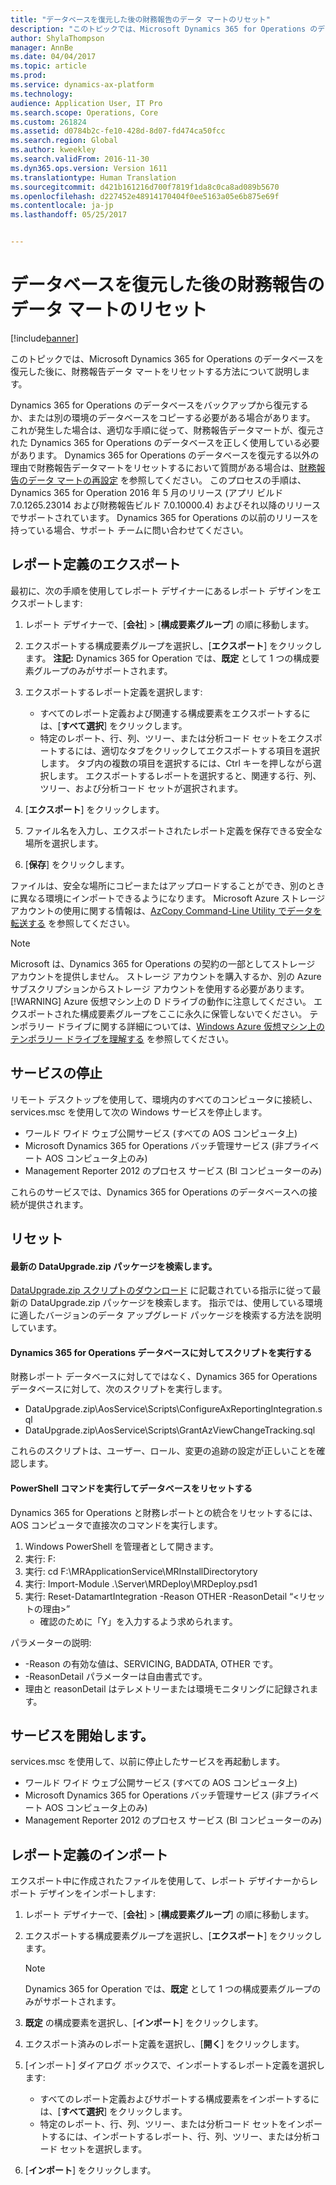 ```yaml
---
title: "データベースを復元した後の財務報告のデータ マートのリセット"
description: "このトピックでは、Microsoft Dynamics 365 for Operations のデータベースを復元した後に、財務報告データ マートをリセットする方法について説明します。"
author: ShylaThompson
manager: AnnBe
ms.date: 04/04/2017
ms.topic: article
ms.prod: 
ms.service: dynamics-ax-platform
ms.technology: 
audience: Application User, IT Pro
ms.search.scope: Operations, Core
ms.custom: 261824
ms.assetid: d0784b2c-fe10-428d-8d07-fd474ca50fcc
ms.search.region: Global
ms.author: kweekley
ms.search.validFrom: 2016-11-30
ms.dyn365.ops.version: Version 1611
ms.translationtype: Human Translation
ms.sourcegitcommit: d421b161216d700f7819f1da8c0ca8ad089b5670
ms.openlocfilehash: d227452e48914170404f0ee5163a05e6b875e69f
ms.contentlocale: ja-jp
ms.lasthandoff: 05/25/2017


---
```


# <a name="reset-the-financial-reporting-data-mart-after-restoring-a-database"></a>データベースを復元した後の財務報告のデータ マートのリセット

[!include[banner](../includes/banner.md)]


このトピックでは、Microsoft Dynamics 365 for Operations のデータベースを復元した後に、財務報告データ マートをリセットする方法について説明します。 

Dynamics 365 for Operations のデータベースをバックアップから復元するか、または別の環境のデータベースをコピーする必要がある場合があります。 これが発生した場合は、適切な手順に従って、財務報告データマートが、復元された Dynamics 365 for Operations のデータベースを正しく使用している必要があります。 Dynamics 365 for Operations のデータベースを復元する以外の理由で財務報告データマートをリセットするにおいて質問がある場合は、[財務報告のデータ マートの再設定](https://blogs.msdn.microsoft.com/dynamics_financial_reporting/2016/06/28/resetting-the-management-reporter-data-mart/) を参照してください。 このプロセスの手順は、Dynamics 365 for Operation 2016 年 5 月のリリース (アプリ ビルド 7.0.1265.23014 および財務報告ビルド 7.0.10000.4) およびそれ以降のリリースでサポートされています。 Dynamics 365 for Operations の以前のリリースを持っている場合、サポート チームに問い合わせてください。

## <a name="export-report-definitions"></a>レポート定義のエクスポート
最初に、次の手順を使用してレポート デザイナーにあるレポート デザインをエクスポートします:

1.  レポート デザイナーで、[**会社**] &gt; [**構成要素グループ**] の順に移動します。
2.  エクスポートする構成要素グループを選択し、[**エクスポート**] をクリックします。 **注記:** Dynamics 365 for Operation では、**既定** として 1 つの構成要素グループのみがサポートされます。
3.  エクスポートするレポート定義を選択します:
    -   すべてのレポート定義および関連する構成要素をエクスポートするには、[**すべて選択**] をクリックします。
    -   特定のレポート、行、列、ツリー、または分析コード セットをエクスポートするには、適切なタブをクリックしてエクスポートする項目を選択します。 タブ内の複数の項目を選択するには、Ctrl キーを押しながら選択します。 エクスポートするレポートを選択すると、関連する行、列、ツリー、および分析コード セットが選択されます。

4.  [**エクスポート**] をクリックします。
5.  ファイル名を入力し、エクスポートされたレポート定義を保存できる安全な場所を選択します。
6.  [**保存**] をクリックします。

ファイルは、安全な場所にコピーまたはアップロードすることができ、別のときに異なる環境にインポートできるようになります。 Microsoft Azure ストレージ アカウントの使用に関する情報は、[AzCopy Command-Line Utility でデータを転送する](https://docs.microsoft.com/en-gb/azure/storage/storage-use-azcopy) を参照してください。 
> [!NOTE]
> Microsoft は、Dynamics 365 for Operations の契約の一部としてストレージ アカウントを提供しません。 ストレージ アカウントを購入するか、別の Azure サブスクリプションからストレージ アカウントを使用する必要があります。 
> [!WARNING]
> Azure 仮想マシン上の D ドライブの動作に注意してください。 エクスポートされた構成要素グループをここに永久に保管しないでください。 テンポラリー ドライブに関する詳細については、[Windows Azure 仮想マシン上のテンポラリー ドライブを理解する](https://blogs.msdn.microsoft.com/mast/2013/12/06/understanding-the-temporary-drive-on-windows-azure-virtual-machines/) を参照してください。

## <a name="stop-services"></a>サービスの停止
リモート デスクトップを使用して、環境内のすべてのコンピュータに接続し、services.msc を使用して次の Windows サービスを停止します。

-   ワールド ワイド ウェブ公開サービス (すべての AOS コンピュータ上)
-   Microsoft Dynamics 365 for Operations バッチ管理サービス (非プライベート AOS コンピュータ上のみ)
-   Management Reporter 2012 のプロセス サービス (BI コンピューターのみ)

これらのサービスでは、Dynamics 365 for Operations のデータベースへの接続が提供されます。

## <a name="reset"></a>リセット
#### <a name="locate-the-latest-dataupgradezip-package"></a>最新の DataUpgrade.zip パッケージを検索します。

[DataUpgrade.zip スクリプトのダウンロード](..\migration-upgrade\upgrade-data-to-latest-update.md) に記載されている指示に従って最新の DataUpgrade.zip パッケージを検索します。 指示では、使用している環境に適したバージョンのデータ アップグレード パッケージを検索する方法を説明しています。

#### <a name="execute-scripts-against-dynamics-365-for-operations-database"></a>Dynamics 365 for Operations データベースに対してスクリプトを実行する

財務レポート データベースに対してではなく、Dynamics 365 for Operations データベースに対して、次のスクリプトを実行します。

-   DataUpgrade.zip\\AosService\\Scripts\\ConfigureAxReportingIntegration.sql
-   DataUpgrade.zip\\AosService\\Scripts\\GrantAzViewChangeTracking.sql

これらのスクリプトは、ユーザー、ロール、変更の追跡の設定が正しいことを確認します。

#### <a name="execute-powershell-command-to-reset-database"></a>PowerShell コマンドを実行してデータベースをリセットする

Dynamics 365 for Operations と財務レポートとの統合をリセットするには、AOS コンピュータで直接次のコマンドを実行します。

1.  Windows PowerShell を管理者として開きます。
2.  実行: F:
3.  実行: cd F:\\MRApplicationService\\MRInstallDirectorytory
4.  実行: Import-Module .\\Server\\MRDeploy\\MRDeploy.psd1
5.  実行: Reset-DatamartIntegration -Reason OTHER -ReasonDetail “&lt;リセットの理由&gt;”
    -   確認のために「Y」を入力するよう求められます。

パラメーターの説明:

-   -Reason の有効な値は、SERVICING, BADDATA, OTHER です。
-   -ReasonDetail パラメーターは自由書式です。
-   理由と reasonDetail はテレメトリーまたは環境モニタリングに記録されます。

## <a name="start-services"></a>サービスを開始します。
services.msc を使用して、以前に停止したサービスを再起動します。

-   ワールド ワイド ウェブ公開サービス (すべての AOS コンピュータ上)
-   Microsoft Dynamics 365 for Operations バッチ管理サービス (非プライベート AOS コンピュータ上のみ)
-   Management Reporter 2012 のプロセス サービス (BI コンピューターのみ)

## <a name="import-report-definitions"></a>レポート定義のインポート
エクスポート中に作成されたファイルを使用して、レポート デザイナーからレポート デザインをインポートします:

1.  レポート デザイナーで、[**会社**] &gt; [**構成要素グループ**] の順に移動します。
2.  エクスポートする構成要素グループを選択し、[**エクスポート**] をクリックします。 
    > [!NOTE]
    > Dynamics 365 for Operation では、**既定** として 1 つの構成要素グループのみがサポートされます。
3.  **既定** の構成要素を選択し、[**インポート**] をクリックします。
4.  エクスポート済みのレポート定義を選択し、[**開く**] をクリックします。
5.  [インポート] ダイアログ ボックスで、インポートするレポート定義を選択します:
    -   すべてのレポート定義およびサポートする構成要素をインポートするには、[**すべて選択**] をクリックします。
    -   特定のレポート、行、列、ツリー、または分析コード セットをインポートするには、インポートするレポート、行、列、ツリー、または分析コード セットを選択します。

6.  [**インポート**] をクリックします。





